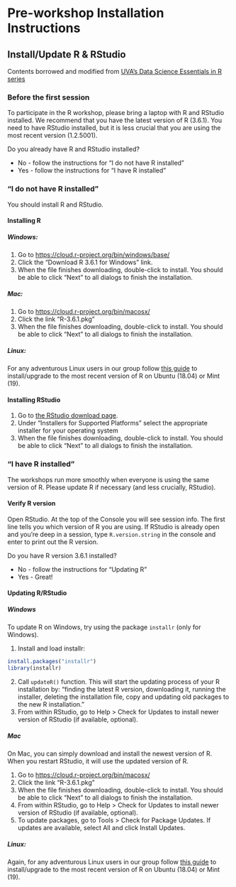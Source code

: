 Pre-workshop Installation Instructions
================

## Install/Update R & RStudio

Contents borrowed and modified from [UVA’s Data Science Essentials in R
series](https://uvastatlab.github.io/phdplus/intror.html)

### Before the first session

To participate in the R workshop, please bring a laptop with R and
RStudio installed. We recommend that you have the latest version of R
(3.6.1). You need to have RStudio installed, but it is less crucial that
you are using the most recent version (1.2.5001).

Do you already have R and RStudio installed?

  - No - follow the instructions for “I do not have R installed”  
  - Yes - follow the instructions for “I have R installed”

### “I do not have R installed”

You should install R and RStudio.

#### Installing R

##### Windows:

1.  Go to <https://cloud.r-project.org/bin/windows/base/>
2.  Click the “Download R 3.6.1 for Windows” link.
3.  When the file finishes downloading, double-click to install. You
    should be able to click “Next” to all dialogs to finish the
    installation.

##### Mac:

1.  Go to <https://cloud.r-project.org/bin/macosx/>
2.  Click the link “R-3.6.1.pkg”
3.  When the file finishes downloading, double-click to install. You
    should be able to click “Next” to all dialogs to finish the
    installation.

##### Linux:

For any adventurous Linux users in our group follow [this
guide](https://github.com/duckmayr/install-update-r-on-linux) to
install/upgrade to the most recent version of R on Ubuntu (18.04) or
Mint (19).

#### Installing RStudio

1.  Go to [the RStudio download
    page](https://www.rstudio.com/products/rstudio/download/#download).
2.  Under “Installers for Supported Platforms” select the appropriate
    installer for your operating system
3.  When the file finishes downloading, double-click to install. You
    should be able to click “Next” to all dialogs to finish the
    installation.

### “I have R installed”

The workshops run more smoothly when everyone is using the same version
of R. Please update R if necessary (and less crucially, RStudio).

#### Verify R version

Open RStudio. At the top of the Console you will see session info. The
first line tells you which version of R you are using. If RStudio is
already open and you’re deep in a session, type `R.version.string` in
the console and enter to print out the R version.

Do you have R version 3.6.1 installed?

  - No - follow the instructions for “Updating R”
  - Yes - Great\!

#### Updating R/RStudio

##### Windows

To update R on Windows, try using the package `installr` (only for
Windows).

1.  Install and load installr:

<!-- end list -->

``` r
install.packages("installr")
library(installr)
```

2.  Call `updateR()` function. This will start the updating process of
    your R installation by: “finding the latest R version, downloading
    it, running the installer, deleting the installation file, copy and
    updating old packages to the new R installation.”  
3.  From within RStudio, go to Help \> Check for Updates to install
    newer version of RStudio (if available, optional).

##### Mac

On Mac, you can simply download and install the newest version of R.
When you restart RStudio, it will use the updated version of R.

1.  Go to <https://cloud.r-project.org/bin/macosx/>  
2.  Click the link “R-3.6.1.pkg”  
3.  When the file finishes downloading, double-click to install. You
    should be able to click “Next” to all dialogs to finish the
    installation.  
4.  From within RStudio, go to Help \> Check for Updates to install
    newer version of RStudio (if available, optional).  
5.  To update packages, go to Tools \> Check for Package Updates. If
    updates are available, select All and click Install Updates.

##### Linux:

Again, for any adventurous Linux users in our group follow [this
guide](https://github.com/duckmayr/install-update-r-on-linux) to
install/upgrade to the most recent version of R on Ubuntu (18.04) or
Mint (19).
